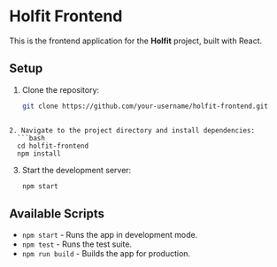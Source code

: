 # Holfit Frontend

This is the frontend application for the **Holfit** project, built with React.

## Setup

1. Clone the repository:
   ```bash
   git clone https://github.com/your-username/holfit-frontend.git
  

 ```
2. Navigate to the project directory and install dependencies:
   ```bash
   cd holfit-frontend
   npm install
   ```
3. Start the development server:
   ```bash
   npm start
   ```

## Available Scripts

- `npm start` - Runs the app in development mode.
- `npm test` - Runs the test suite.
- `npm run build` - Builds the app for production.

